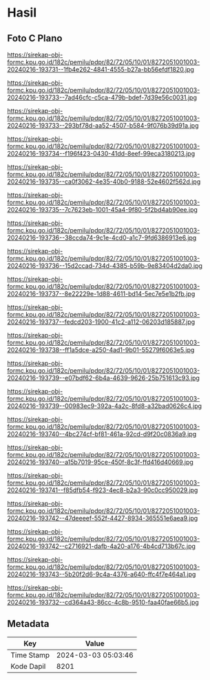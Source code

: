 # Hasil

## Foto C Plano

https://sirekap-obj-formc.kpu.go.id/182c/pemilu/pdpr/82/72/05/10/01/8272051001003-20240216-193731--1fb4e262-4841-4555-b27a-bb56efdf1820.jpg

https://sirekap-obj-formc.kpu.go.id/182c/pemilu/pdpr/82/72/05/10/01/8272051001003-20240216-193733--7ad46cfc-c5ca-479b-bdef-7d39e56c0031.jpg

https://sirekap-obj-formc.kpu.go.id/182c/pemilu/pdpr/82/72/05/10/01/8272051001003-20240216-193733--293bf78d-aa52-4507-b584-9f076b39d91a.jpg

https://sirekap-obj-formc.kpu.go.id/182c/pemilu/pdpr/82/72/05/10/01/8272051001003-20240216-193734--f196f423-0430-41dd-8eef-99eca3180213.jpg

https://sirekap-obj-formc.kpu.go.id/182c/pemilu/pdpr/82/72/05/10/01/8272051001003-20240216-193735--ca0f3062-4e35-40b0-9188-52e4602f562d.jpg

https://sirekap-obj-formc.kpu.go.id/182c/pemilu/pdpr/82/72/05/10/01/8272051001003-20240216-193735--7c7623eb-1001-45a4-9f80-5f2bd4ab90ee.jpg

https://sirekap-obj-formc.kpu.go.id/182c/pemilu/pdpr/82/72/05/10/01/8272051001003-20240216-193736--38ccda74-9c1e-4cd0-a1c7-9fd6386913e6.jpg

https://sirekap-obj-formc.kpu.go.id/182c/pemilu/pdpr/82/72/05/10/01/8272051001003-20240216-193736--15d2ccad-734d-4385-b59b-9e83404d2da0.jpg

https://sirekap-obj-formc.kpu.go.id/182c/pemilu/pdpr/82/72/05/10/01/8272051001003-20240216-193737--8e22229e-1d88-4611-bd14-5ec7e5e1b2fb.jpg

https://sirekap-obj-formc.kpu.go.id/182c/pemilu/pdpr/82/72/05/10/01/8272051001003-20240216-193737--fedcd203-1900-41c2-a112-06203d185887.jpg

https://sirekap-obj-formc.kpu.go.id/182c/pemilu/pdpr/82/72/05/10/01/8272051001003-20240216-193738--ff1a5dce-a250-4ad1-9b01-55279f6063e5.jpg

https://sirekap-obj-formc.kpu.go.id/182c/pemilu/pdpr/82/72/05/10/01/8272051001003-20240216-193739--e07bdf62-6b4a-4639-9626-25b751613c93.jpg

https://sirekap-obj-formc.kpu.go.id/182c/pemilu/pdpr/82/72/05/10/01/8272051001003-20240216-193739--00983ec9-392a-4a2c-8fd8-a32bad0626c4.jpg

https://sirekap-obj-formc.kpu.go.id/182c/pemilu/pdpr/82/72/05/10/01/8272051001003-20240216-193740--4bc274cf-bf81-461a-92cd-d9f20c0836a9.jpg

https://sirekap-obj-formc.kpu.go.id/182c/pemilu/pdpr/82/72/05/10/01/8272051001003-20240216-193740--a15b7019-95ce-450f-8c3f-ffd416d40669.jpg

https://sirekap-obj-formc.kpu.go.id/182c/pemilu/pdpr/82/72/05/10/01/8272051001003-20240216-193741--f85dfb54-f923-4ec8-b2a3-90c0cc950029.jpg

https://sirekap-obj-formc.kpu.go.id/182c/pemilu/pdpr/82/72/05/10/01/8272051001003-20240216-193742--47deeeef-552f-4427-8934-365551e6aea9.jpg

https://sirekap-obj-formc.kpu.go.id/182c/pemilu/pdpr/82/72/05/10/01/8272051001003-20240216-193742--c2716921-dafb-4a20-a176-4b4cd713b67c.jpg

https://sirekap-obj-formc.kpu.go.id/182c/pemilu/pdpr/82/72/05/10/01/8272051001003-20240216-193743--5b20f2d6-9c4a-4376-a640-ffc4f7e464a1.jpg

https://sirekap-obj-formc.kpu.go.id/182c/pemilu/pdpr/82/72/05/10/01/8272051001003-20240216-193732--cd364a43-86cc-4c8b-9510-faa40fae66b5.jpg


## Metadata

| Key        | Value               |
| ---------- | ------------------- |
| Time Stamp | 2024-03-03 05:03:46 |
| Kode Dapil | 8201                |



